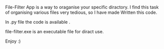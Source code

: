 File-Filter App is a way to oraganise your specific diractory.
I find this task of organising various files very tedious, so I have made Written this code.

In .py file the code is available .

file-filter.exe is an executable file for diract use. 

Enjoy :)

